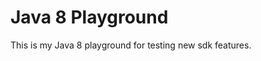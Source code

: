 Java 8 Playground
====================

This is my Java 8 playground for testing new sdk features.

